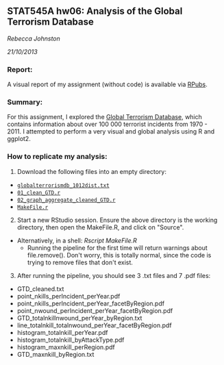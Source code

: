 ## STAT545A hw06: Analysis of the Global Terrorism Database

_Rebecca Johnston_

_21/10/2013_

### Report:
A visual report of my assignment (without code) is available via [RPubs](http://rpubs.com/rljohn/stat545a-2013-hw06_johnston-reb).

### Summary:
For this assignment, I explored the [Global Terrorism Database](http://www.start.umd.edu/gtd/), which contains information about over 100 000 terrorist incidents from 1970 - 2011. I attempted to perform a very visual and global analysis using R and ggplot2.

### How to replicate my analysis:

1. Download the following files into an empty directory:
  + [`globalterrorismdb_1012dist.txt`](https://github.com/rebjoh/STAT545A_hw06/blob/master/globalterrorismdb_1012dist.txt)
  + [`01_clean_GTD.r`](https://github.com/rebjoh/STAT545A_hw06/blob/master/01_clean_GTD.R)
  + [`02_graph_aggregate_cleaned_GTD.r`](https://github.com/rebjoh/STAT545A_hw06/blob/master/02_graph_aggregate_cleaned_GTD.R)
  + [`MakeFile.r`](https://github.com/rebjoh/STAT545A_hw06/blob/master/MakeFile.R)

2. Start a new RStudio session. Ensure the above directory is the working directory, then open the MakeFile.R, and click on "Source".
  + Alternatively, in a shell: *Rscript MakeFile.R*
    + Running the pipeline for the first time will return warnings about file.remove(). Don't worry, this is totally normal, since the code is trying to remove files that don't exist.
  
3. After running the pipeline, you should see 3 .txt files and 7 .pdf files:
  + GTD_cleaned.txt
  + point_nkills_perIncident_perYear.pdf
  + point_nkills_perIncident_perYear_facetByRegion.pdf
  + point_nwound_perIncident_perYear_facetByRegion.pdf
  + GTD_totalnkillnwound_perYear_byRegion.txt
  + line_totalnkill_totalnwound_perYear_facetByRegion.pdf
  + histogram_totalnkill_perYear.pdf
  + histogram_totalnkill_byAttackType.pdf
  + histogram_maxnkill_perRegion.pdf
  + GTD_maxnkill_byRegion.txt
